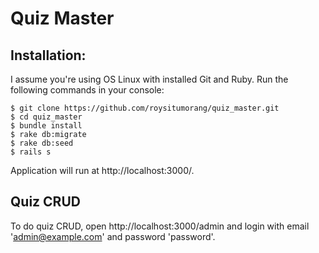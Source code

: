 # Quiz Master

## Installation:
I assume you're using OS Linux with installed Git and Ruby.
Run the following commands in your console:

```
$ git clone https://github.com/roysitumorang/quiz_master.git
$ cd quiz_master
$ bundle install
$ rake db:migrate
$ rake db:seed
$ rails s
```

Application will run at http://localhost:3000/.

## Quiz CRUD
To do quiz CRUD, open http://localhost:3000/admin and login with email 'admin@example.com' and password 'password'.
